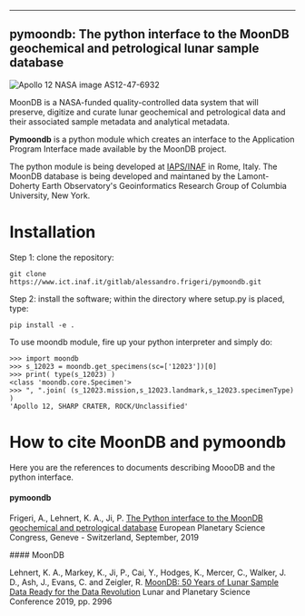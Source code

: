 
---
pymoondb: The python interface to the MoonDB geochemical and petrological lunar sample database
---


![Apollo 12 NASA image AS12-47-6932](https://www.ict.inaf.it/gitlab/alessandro.frigeri/pymoondb/raw/master/docs/source/images/AS12-47-6932.jpg)

MoonDB is a NASA-funded quality-controlled data system that will preserve, digitize and curate lunar geochemical and petrological data and their associated sample metadata and analytical metadata.

__Pymoondb__ is a python module which creates an interface to the Application Program Interface made available by the MoonDB project.

The python module is being developed at [IAPS/INAF](http://www.iaps.inaf.it) in Rome, Italy.  The MoonDB database is being developed and maintaned by the Lamont-Doherty Earth Observatory's Geoinformatics Research Group of Columbia University, New York.

# Installation

Step 1: clone the repository:

```
git clone https://www.ict.inaf.it/gitlab/alessandro.frigeri/pymoondb.git
```

Step 2: install the software; within the directory where setup.py is placed, type:

```
pip install -e .
```

To use moondb module, fire up your python interpreter and simply do:

    >>> import moondb
    >>> s_12023 = moondb.get_specimens(sc=['12023'])[0]
    >>> print( type(s_12023) )
    <class 'moondb.core.Specimen'>
    >>> ", ".join( (s_12023.mission,s_12023.landmark,s_12023.specimenType) )
    'Apollo 12, SHARP CRATER, ROCK/Unclassified'

# How to cite MoonDB and pymoondb

Here you are the references to documents describing MoooDB and the python interface.

#### pymoondb

Frigeri, A., Lehnert, K. A., Ji, P.  [The Python interface to the MoonDB geochemical and petrological database](https://meetingorganizer.copernicus.org/EPSC-DPS2019/EPSC-DPS2019-1729.pdf) European Planetary Science Congress, Geneve - Switzerland, September,  2019

#### MoonDB

Lehnert, K. A., Markey, K., Ji, P., Cai, Y., Hodges, K., Mercer, C., Walker, J. D., Ash, J., Evans, C. and Zeigler, R.  [MoonDB: 50 Years of Lunar Sample Data Ready for the Data Revolution](http://www.hou.usra.edu/meetings/lpsc2019/pdf/2996.pdf) Lunar and Planetary Science Conference 2019, pp. 2996




